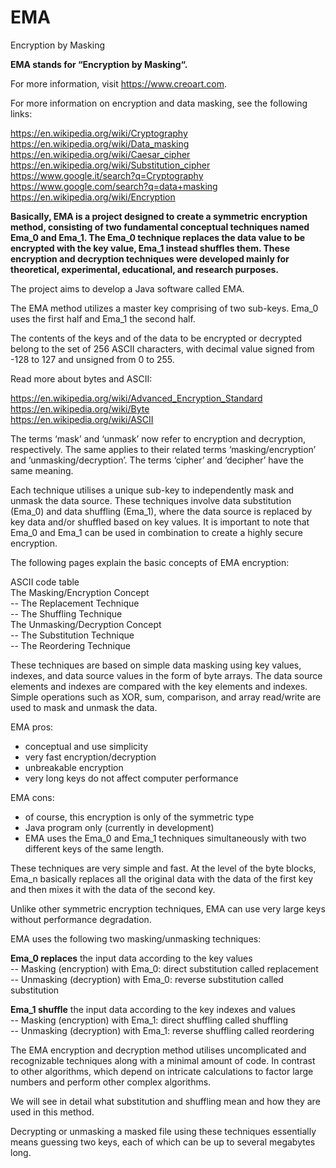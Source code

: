 # EMA
Encryption by Masking

<strong>EMA stands for “Encryption by Masking“.</strong>

For more information, visit https://www.creoart.com.

For more information on encryption and data masking, see the following links:

https://en.wikipedia.org/wiki/Cryptography</br>
https://en.wikipedia.org/wiki/Data_masking</br>
https://en.wikipedia.org/wiki/Caesar_cipher</br>
https://en.wikipedia.org/wiki/Substitution_cipher</br>
https://www.google.it/search?q=Cryptography</br>
https://www.google.com/search?q=data+masking</br>
https://en.wikipedia.org/wiki/Encryption</br>

<strong>Basically, EMA is a project designed to create a symmetric encryption method, consisting of two fundamental conceptual techniques named Ema_0 and Ema_1. The Ema_0 technique replaces the data value to be encrypted with the key value, Ema_1 instead shuffles them. These encryption and decryption techniques were developed mainly for theoretical, experimental, educational, and research purposes.</strong>

The project aims to develop a Java software called EMA.

The EMA method utilizes a master key comprising of two sub-keys. Ema_0 uses the first half and Ema_1 the second half.

The contents of the keys and of the data to be encrypted or decrypted belong to the set of 256 ASCII characters, with decimal value signed from -128 to 127 and unsigned from 0 to 255.

Read more about bytes and ASCII:

https://en.wikipedia.org/wiki/Advanced_Encryption_Standard</br>
https://en.wikipedia.org/wiki/Byte</br>
https://en.wikipedia.org/wiki/ASCII</br>

The terms ‘mask’ and ‘unmask’ now refer to encryption and decryption, respectively. The same applies to their related terms ‘masking/encryption’ and ‘unmasking/decryption’. The terms ‘cipher’ and ‘decipher’ have the same meaning.

Each technique utilises a unique sub-key to independently mask and unmask the data source. These techniques involve data substitution (Ema_0) and data shuffling (Ema_1), where the data source is replaced by key data and/or shuffled based on key values. It is important to note that Ema_0 and Ema_1 can be used in combination to create a highly secure encryption.

The following pages explain the basic concepts of EMA encryption:

ASCII code table</br>
The Masking/Encryption Concept</br>
-- The Replacement Technique</br>
-- The Shuffling Technique</br>
The Unmasking/Decryption Concept</br>
-- The Substitution Technique</br>
-- The Reordering Technique</br>

These techniques are based on simple data masking using key values, indexes, and data source values in the form of byte arrays. The data source elements and indexes are compared with the key elements and indexes. Simple operations such as XOR, sum, comparison, and array read/write are used to mask and unmask the data.

EMA pros:

- conceptual and use simplicity</br>
- very fast encryption/decryption</br>
- unbreakable encryption</br>
- very long keys do not affect computer performance</br>

EMA cons:

- of course, this encryption is only of the symmetric type
- Java program only (currently in development)
- EMA uses the Ema_0 and Ema_1 techniques simultaneously with two different keys of the same length.

These techniques are very simple and fast. At the level of the byte blocks, Ema_n basically replaces all the original data with the data of the first key and then mixes it with the data of the second key.

Unlike other symmetric encryption techniques, EMA can use very large keys without performance degradation.

EMA uses the following two masking/unmasking techniques:

<strong>Ema_0 replaces</strong> the input data according to the key values</br>
-- Masking (encryption) with Ema_0: direct substitution called replacement</br>
-- Unmasking (decryption) with Ema_0: reverse substitution called substitution</br>

<strong>Ema_1 shuffle</strong> the input data according to the key indexes and values</br>
-- Masking (encryption) with Ema_1: direct shuffling called shuffling</br>
-- Unmasking (decryption) with Ema_1: reverse shuffling called reordering</br>

The EMA encryption and decryption method utilises uncomplicated and recognizable techniques along with a minimal amount of code. In contrast to other algorithms, which depend on intricate calculations to factor large numbers and perform other complex algorithms.

We will see in detail what substitution and shuffling mean and how they are used in this method.

Decrypting or unmasking a masked file using these techniques essentially means guessing two keys, each of which can be up to several megabytes long.
